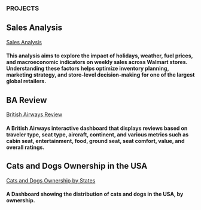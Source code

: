 
### PROJECTS
## Sales Analysis
[Sales Analysis](https://medium.com/@sadiku.19xx/781ebb2b580e)
#### This analysis aims to explore the impact of holidays, weather, fuel prices, and macroeconomic indicators on weekly sales across Walmart stores. Understanding these factors helps optimize inventory planning, marketing strategy, and store-level decision-making for one of the largest global retailers.



## BA Review
[British Airways Review](https://public.tableau.com/views/BAinteractivereviewdashboard/BAReviewDashboard?:language=en-US&:sid=&:redirect=auth&:display_count=n&:origin=viz_share_link)
#### A British Airways interactive dashboard that displays reviews based on traveler type, seat type, aircraft, continent, and various metrics such as cabin seat, entertainment, food, ground seat, seat comfort, value, and overall ratings. 

## Cats and Dogs Ownership in the USA 
[Cats and Dogs Ownership by States](https://public.tableau.com/views/CatsDogsAUSGeographicAnalysis/CatsDogsAUSGeographicAnalysis?:language=en-US&publish=yes&:sid=&:redirect=auth&:display_count=n&:origin=viz_share_link)
#### A Dashboard showing the distribution of cats and dogs in the USA, by ownership. 
